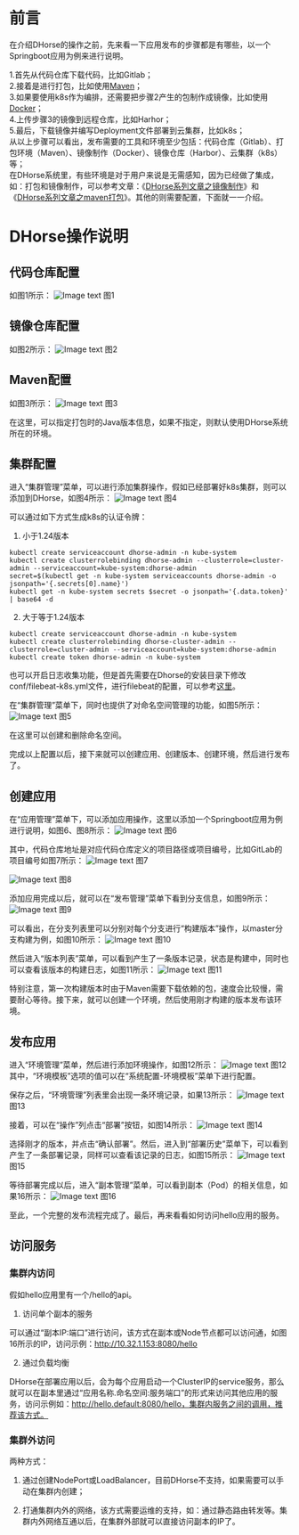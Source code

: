 # 前言

在介绍DHorse的操作之前，先来看一下应用发布的步骤都是有哪些，以一个Springboot应用为例来进行说明。

1.首先从代码仓库下载代码，比如Gitlab；  
2.接着是进行打包，比如使用[Maven](https://blog.csdn.net/huashetianzu/article/details/127481538)；  
3.如果要使用k8s作为编排，还需要把步骤2产生的包制作成镜像，比如使用[Docker](https://blog.csdn.net/huashetianzu/article/details/127376460)；  
4.上传步骤3的镜像到远程仓库，比如Harhor；  
5.最后，下载镜像并编写Deployment文件部署到云集群，比如k8s；  
从以上步骤可以看出，发布需要的工具和环境至少包括：代码仓库（Gitlab）、打包环境（Maven）、镜像制作（Docker）、镜像仓库（Harbor）、云集群（k8s）等；  
在DHorse系统里，有些环境是对于用户来说是无需感知，因为已经做了集成，如：打包和镜像制作，可以参考文章：《[DHorse系列文章之镜像制作](https://blog.csdn.net/huashetianzu/article/details/127376460)》和《[DHorse系列文章之maven打包](https://blog.csdn.net/huashetianzu/article/details/127481538)》。其他的则需要配置，下面就一一介绍。

# DHorse操作说明

## 代码仓库配置

如图1所示：
![Image text](./image/code_repo.png)
图1

## 镜像仓库配置

如图2所示：
![Image text](./image/image_repo.png)
图2

## Maven配置

如图3所示：
![Image text](./image/maven.png)
图3

在这里，可以指定打包时的Java版本信息，如果不指定，则默认使用DHorse系统所在的环境。

## 集群配置

进入“集群管理”菜单，可以进行添加集群操作，假如已经部署好k8s集群，则可以添加到DHorse，如图4所示：
![Image text](./image/add_cluster.png)
图4

可以通过如下方式生成k8s的认证令牌：

1. 小于1.24版本

```shell
kubectl create serviceaccount dhorse-admin -n kube-system
kubectl create clusterrolebinding dhorse-admin --clusterrole=cluster-admin --serviceaccount=kube-system:dhorse-admin
secret=$(kubectl get -n kube-system serviceaccounts dhorse-admin -o jsonpath='{.secrets[0].name}')
kubectl get -n kube-system secrets $secret -o jsonpath='{.data.token}' | base64 -d
```

2. 大于等于1.24版本

```shell
kubectl create serviceaccount dhorse-admin -n kube-system
kubectl create clusterrolebinding dhorse-cluster-admin --clusterrole=cluster-admin --serviceaccount=kube-system:dhorse-admin
kubectl create token dhorse-admin -n kube-system
```
也可以开启日志收集功能，但是首先需要在Dhorse的安装目录下修改conf/filebeat-k8s.yml文件，进行filebeat的配置，可以参考[这里](https://github.com/tiandizhiguai/dhorse-doc/blob/main/guide/%E6%97%A5%E5%BF%97%E6%94%B6%E9%9B%86.md)。

在“集群管理”菜单下，同时也提供了对命名空间管理的功能，如图5所示：
![Image text](./image/namespace_list.png)
图5

在这里可以创建和删除命名空间。

完成以上配置以后，接下来就可以创建应用、创建版本、创建环境，然后进行发布了。

## 创建应用

在“应用管理”菜单下，可以添加应用操作，这里以添加一个Springboot应用为例进行说明，如图6、图8所示：
![Image text](./image/add_app1.png)
图6

其中，代码仓库地址是对应代码仓库定义的项目路径或项目编号，比如GitLab的项目编号如图7所示：
![Image text](./image/gitlab_detail.png)
图7

![Image text](./image/add_app2.png)
图8

添加应用完成以后，就可以在“发布管理”菜单下看到分支信息，如图9所示：
![Image text](./image/branch_list.png)
图9

可以看出，在分支列表里可以分别对每个分支进行“构建版本”操作，以master分支构建为例，如图10所示：
![Image text](./image/build_version.png)
图10

然后进入“版本列表”菜单，可以看到产生了一条版本记录，状态是构建中，同时也可以查看该版本的构建日志，如图11所示：
![Image text](./image/version_log.png)
图11

特别注意，第一次构建版本时由于Maven需要下载依赖的包，速度会比较慢，需要耐心等待。接下来，就可以创建一个环境，然后使用刚才构建的版本发布该环境。

## 发布应用

进入“环境管理”菜单，然后进行添加环境操作，如图12所示：
![Image text](./image/add_env.png)
图12
其中，“环境模板”选项的值可以在“系统配置-环境模板”菜单下进行配置。

保存之后，“环境管理”列表里会出现一条环境记录，如果13所示：
![Image text](./image/env_list.png)
图13

接着，可以在“操作”列点击“部署”按钮，如图14所示：
![Image text](./image/deployment.png)
图14

选择刚才的版本，并点击“确认部署”。然后，进入到“部署历史”菜单下，可以看到产生了一条部署记录，同样可以查看该记录的日志，如图15所示：
![Image text](./image/deployment_log.png)
图15

等待部署完成以后，进入“副本管理”菜单，可以看到副本（Pod）的相关信息，如果16所示：
![Image text](./image/replica_list.png)
图16

至此，一个完整的发布流程完成了。最后，再来看看如何访问hello应用的服务。

## 访问服务

### 集群内访问

假如hello应用里有一个/hello的api。

1. 访问单个副本的服务

可以通过“副本IP:端口”进行访问，该方式在副本或Node节点都可以访问通，如图16所示的IP，访问示例：http://10.32.1.153:8080/hello

2. 通过负载均衡

DHorse在部署应用以后，会为每个应用启动一个ClusterIP的service服务，那么就可以在副本里通过“应用名称.命名空间:服务端口”的形式来访问其他应用的服务，访问示例如：http://hello.default:8080/hello，集群内服务之间的调用，推荐该方式。

### 集群外访问

两种方式：

1. 通过创建NodePort或LoadBalancer，目前DHorse不支持，如果需要可以手动在集群内创建；

2. 打通集群内外的网络，该方式需要运维的支持，如：通过静态路由转发等。集群内外网络互通以后，在集群外部就可以直接访问副本的IP了。
